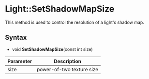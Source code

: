 # Light::SetShadowMapSize

This method is used to control the resolution of a light's shadow map.

## Syntax

- void **SetShadowMapSize**(const int size)

| Parameter | Description |
|---|---|
| size | power-of-two texture size |
